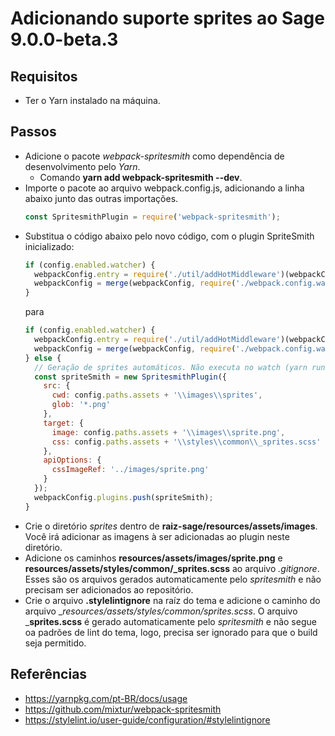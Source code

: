 # Adicionando suporte sprites ao Sage 9.0.0-beta.3

## Requisitos
* Ter o Yarn instalado na máquina.

## Passos
* Adicione o pacote _webpack-spritesmith_ como dependência de desenvolvimento pelo _Yarn_.
  * Comando __yarn add webpack-spritesmith --dev__.
* Importe o pacote ao arquivo webpack.config.js, adicionando a linha abaixo junto das outras importações.
  ```javascript
  const SpritesmithPlugin = require('webpack-spritesmith');
  ```
* Substitua o código abaixo pelo novo código, com o plugin SpriteSmith inicializado:
  ```javascript
  if (config.enabled.watcher) {
    webpackConfig.entry = require('./util/addHotMiddleware')(webpackConfig.entry);
    webpackConfig = merge(webpackConfig, require('./webpack.config.watch'));
  }
  ```
  para
  ```javascript
  if (config.enabled.watcher) {
    webpackConfig.entry = require('./util/addHotMiddleware')(webpackConfig.entry);
    webpackConfig = merge(webpackConfig, require('./webpack.config.watch'));
  } else {
    // Geração de sprites automáticos. Não executa no watch (yarn run start).
    const spriteSmith = new SpritesmithPlugin({
      src: {
        cwd: config.paths.assets + '\\images\\sprites',
        glob: '*.png'
      },
      target: {
        image: config.paths.assets + '\\images\\sprite.png',
        css: config.paths.assets + '\\styles\\common\\_sprites.scss'
      },
      apiOptions: {
        cssImageRef: '../images/sprite.png'
      }
    });
    webpackConfig.plugins.push(spriteSmith);
  }
  ```
 * Crie o diretório _sprites_ dentro de __raiz-sage/resources/assets/images__. Você irá adicionar as imagens à ser adicionadas ao plugin neste diretório.
 * Adicione os caminhos __resources/assets/images/sprite.png__ e **resources/assets/styles/common/_sprites.scss** ao arquivo _.gitignore_. Esses são os arquivos gerados automaticamente pelo _spritesmith_ e não precisam ser adicionados ao repositório.
  * Crie o arquivo __.stylelintignore__ na raíz do tema e adicione o caminho do arquivo __resources/assets/styles/common/_sprites.scss__. O arquivo ___sprites.scss__ é gerado automaticamente pelo _spritesmith_ e não segue oa padrões de lint do tema, logo, precisa ser ignorado para que o build seja permitido.

## Referências
* https://yarnpkg.com/pt-BR/docs/usage
* https://github.com/mixtur/webpack-spritesmith
* https://stylelint.io/user-guide/configuration/#stylelintignore


